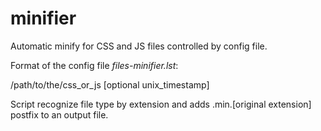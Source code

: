 # minifier
Automatic minify for CSS and JS files controlled by config file.

Format of the config file *files-minifier.lst*:

/path/to/the/css_or_js [optional unix_timestamp]

Script recognize file type by extension and adds .min.[original extension] postfix to an output file.
